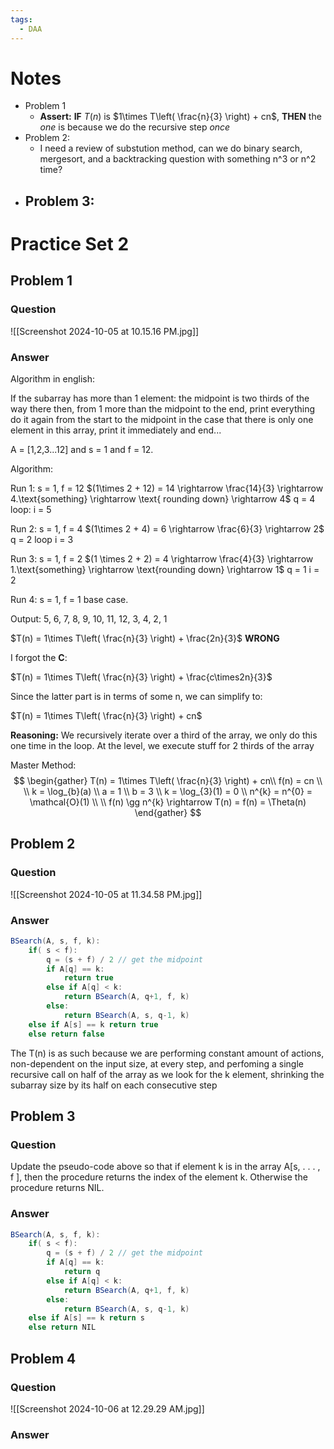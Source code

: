 ```yaml
---
tags:
  - DAA
---
```

# Notes

- Problem 1
	- **Assert:** **IF** $T(n)$ is $1\times T\left( \frac{n}{3} \right) + cn$, **THEN** the *one* is because we do the recursive step *once*
- Problem 2:
	- I need a review of substution method, can we do binary search, mergesort, and a backtracking question with something n^3 or n^2 time?
- Problem 3:
	- 

# Practice Set 2
## Problem 1
### Question

![[Screenshot 2024-10-05 at 10.15.16 PM.jpg]]

### Answer

Algorithm in english:

If the subarray has more than 1 element:
	the midpoint is two thirds of the way there
	then, from 1 more than the midpoint to the end, print everything
	do it again from the start to the midpoint
in the case that there is only one element in this array, print it immediately and end...


A = \[1,2,3...12] and s = 1 and f = 12.

Algorithm:

Run 1:
s = 1, f = 12
$(1\times 2 + 12) = 14 \rightarrow \frac{14}{3} \rightarrow 4.\text{something} \rightarrow \text{ rounding down} \rightarrow 4$
q = 4 
loop: i = 5

Run 2: 
s = 1, f = 4
$(1\times 2 + 4) = 6 \rightarrow \frac{6}{3} \rightarrow 2$
q = 2
loop i = 3

Run 3:
s = 1, f = 2
$(1 \times 2 + 2) = 4 \rightarrow \frac{4}{3} \rightarrow 1.\text{something} \rightarrow \text{rounding down} \rightarrow 1$
q = 1
i = 2 

Run 4:
s = 1, f = 1
base case.

Output: 
5, 6, 7, 8, 9, 10, 11, 12, 3, 4, 2, 1

$T(n) = 1\times T\left( \frac{n}{3} \right) + \frac{2n}{3}$ **WRONG**

I forgot the **C**:

$T(n) = 1\times T\left( \frac{n}{3} \right) + \frac{c\times2n}{3}$

Since the latter part is in terms of some n, we can simplify to:

$T(n) = 1\times T\left( \frac{n}{3} \right) + cn$

**Reasoning:** We recursively iterate over a third of the array, we only do this one time in the loop. At the level, we execute stuff for 2 thirds of the array

Master Method:
$$
\begin{gather}
T(n) = 1\times T\left( \frac{n}{3} \right) + cn\\
f(n) = cn \\
\\
k = \log_{b}(a) \\
a = 1 \\
b = 3 \\
k = \log_{3}(1) = 0 \\
n^{k} = n^{0} = \mathcal{O}(1) \\
\\
f(n) \gg n^{k} \rightarrow T(n) = f(n) = \Theta(n)
\end{gather}
$$

## Problem 2 
### Question

![[Screenshot 2024-10-05 at 11.34.58 PM.jpg]]
### Answer
```java
BSearch(A, s, f, k):
	if( s < f):
		q = (s + f) / 2 // get the midpoint
		if A[q] == k:
			return true
		else if A[q] < k:
			return BSearch(A, q+1, f, k)
		else:
			return BSearch(A, s, q-1, k)
	else if A[s] == k return true
	else return false
```

The T(n) is as such because we are performing constant amount of actions, non-dependent on the input size, at every step, and perfoming a single recursive call on half of the array as we look for the k element, shrinking the subarray size by its half on each consecutive step

## Problem 3

### Question

Update the pseudo-code above so that if element k is in the array A\[s, . . . , f ], then the procedure returns the index of the element k. Otherwise the procedure returns NIL.

### Answer

```java
BSearch(A, s, f, k):
	if( s < f):
		q = (s + f) / 2 // get the midpoint
		if A[q] == k:
			return q
		else if A[q] < k:
			return BSearch(A, q+1, f, k)
		else:
			return BSearch(A, s, q-1, k)
	else if A[s] == k return s
	else return NIL
```

## Problem 4

### Question

![[Screenshot 2024-10-06 at 12.29.29 AM.jpg]]

### Answer

